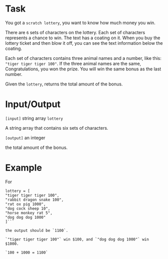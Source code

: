 # Task

You got a `scratch lottery`, you want to know how much money you win.

There are `6` sets of characters on the lottery. Each set of characters represents a chance to win. The text has a coating on it. When you buy the lottery ticket and then blow it off, you can see the text information below the coating.

Each set of characters contains three animal names and a number, like this: `"tiger tiger tiger 100"`. If the three animal names are the same, Congratulations, you won the prize. You will win the same bonus as the last number.

Given the `lottery`, returns the total amount of the bonus.

# Input/Output


`[input]` string array `lottery`

A string array that contains six sets of characters.

`[output]` an integer

the total amount of the bonus.

# Example

For 
```
lottery = [
"tiger tiger tiger 100",
"rabbit dragon snake 100",
"rat ox pig 1000",
"dog cock sheep 10",
"horse monkey rat 5",
"dog dog dog 1000"
]```

the output should be `1100`.

`"tiger tiger tiger 100"` win $100, and `"dog dog dog 1000"` win $1000. 

`100 + 1000 = 1100`
